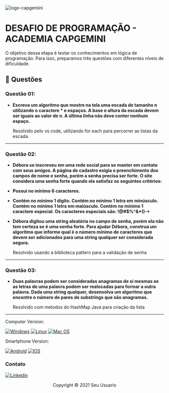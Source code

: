 
![logo-capgemini](https://user-images.githubusercontent.com/95660275/154862555-cb9abed4-0f95-4bcd-963f-9e81d446e37c.png)




# DESAFIO DE PROGRAMAÇÃO - ACADEMIA CAPGEMINI

O objetivo dessa etapa é testar os conhecimentos em lógica de programação. Para isso, preparamos três questões com diferentes níveis de dificuldade.

## 🔧 Questões

### Questão 01:
- <b>Escreva um algoritmo que mostre na tela uma escada de tamanho n utilizando o caractere * e espaços. A base e altura da escada devem ser iguais ao valor de n. A última linha não deve conter nenhum espaço.</b> <p>
 Resolvido pelo vs code, utilizando for each para percorrer as listas da escada.</p>

---------------------------------------------------------------------------------------------------------------------------------------------------------------------------------


### Questão 02:
- <b>Débora se inscreveu em uma rede social para se manter em contato com seus amigos. A página de cadastro exigia o preenchimento dos campos de nome e senha, porém a senha precisa ser forte. O site considera uma senha forte quando ela satisfaz os seguintes critérios: 
 
- <p>Possui no mínimo 6 caracteres.
- Contém no mínimo 1 digito.
Contém no mínimo 1 letra em minúsculo.
Contém no mínimo 1 letra em maiúsculo.
Contém no mínimo 1 caractere especial. Os caracteres especiais são: !@#$%^&*()-+</p>

- Débora digitou uma string aleatória no campo de senha, porém ela não tem certeza se é uma senha forte. Para ajudar Débora, construa um algoritmo que informe qual é o número mínimo de caracteres que devem ser adicionados para uma string qualquer ser considerada segura.</b> <p> 
  
  Resolvido usando a biblioteca pattern para a validação de senha </p>

---------------------------------------------------------------------------------------------------------------------------------------------------------------------------------


### Questão 03:
- <b>Duas palavras podem ser consideradas anagramas de si mesmas se as letras de uma palavra podem ser realocadas para formar a outra palavra. Dada uma string qualquer, desenvolva um algoritmo que encontre o número de pares de substrings que são anagramas.</b> <p>
  
  Resolvido com metodos do HashMap Java para criação da lista </p>

---------------------------------------------------------------------------------------------------------------------------------------------------------------------------------



Computer Version:

[![Windows](https://img.shields.io/badge/Windows-0078D6?style=for-the-badge&logo=windows&logoColor=white)](https://github.com/seu-usuario/seu-repositorio/releases)
[![Linux](https://img.shields.io/badge/Linux-FF6600?style=for-the-badge&logo=linux&logoColor=white)](https://github.com/seu-usuario/seu-repositorio/releases)
[![Mac OS](https://img.shields.io/badge/mac%20os-000000?style=for-the-badge&logo=macos&logoColor=F0F0F0)](https://github.com/seu-usuario/seu-repositorio/releases)

Smartphone Version:

[![Android](https://img.shields.io/badge/Android-3DDC84?style=for-the-badge&logo=Android&logoColor=white)](https://github.com/seu-usuario/seu-repositorio/releases)
[![IOS](https://img.shields.io/badge/iOS-000000?style=for-the-badge&logo=ios&logoColor=white)](https://github.com/seu-usuario/seu-repositorio/releases)


### Contato

[![Linkedin](https://img.shields.io/badge/LinkedIn-0077B5?style=for-the-badge&logo=linkedin&logoColor=white)](https://www.linkedin.com/in/luizgutembergteixeirabarreto/)

<p align="center">Copyright © 2021 Seu Usuario</p>
